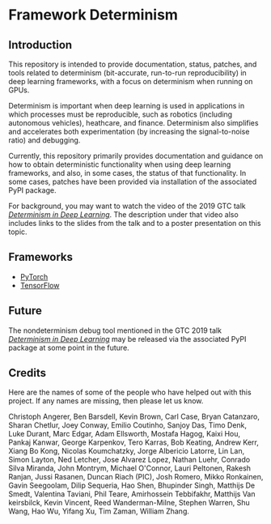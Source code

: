 # Framework Determinism

## Introduction

This repository is intended to provide documentation, status, patches, and
tools related to determinism (bit-accurate, run-to-run reproducibility) in deep
learning frameworks, with a focus on determinism when running on GPUs.

Determinism is important when deep learning is used in applications in which
processes must be reproducible, such as robotics (including autonomous
vehicles), heathcare, and finance. Determinism also simplifies and accelerates
both experimentation (by increasing the signal-to-noise ratio) and debugging.

Currently, this repository primarily provides documentation and guidance on how
to obtain deterministic functionality when using deep learning frameworks, and
also, in some cases, the status of that functionality. In some cases, patches
have been provided via installation of the associated PyPI package.

For background, you may want to watch the video of the 2019 GTC talk
[_Determinism in Deep Learning_][1]. The description under that video also
includes links to the slides from the talk and to a poster presentation on this
topic.

## Frameworks

  * [PyTorch](doc/pytorch.md)
  * [TensorFlow](doc/tensorflow.md)

## Future

The nondeterminism debug tool mentioned in the GTC 2019 talk
[_Determinism in Deep Learning_][1] may be released via the associated PyPI
package at some point in the future.

[1]: http://bit.ly/determinism-in-deep-learning

## Credits

Here are the names of some of the people who have helped out with this project.
If any names are missing, then please let us know.

Christoph Angerer,
Ben Barsdell,
Kevin Brown,
Carl Case,
Bryan Catanzaro,
Sharan Chetlur,
Joey Conway,
Emilio Coutinho,
Sanjoy Das,
Timo Denk,
Luke Durant,
Marc Edgar,
Adam Ellsworth,
Mostafa Hagog,
Kaixi Hou,
Pankaj Kanwar,
George Karpenkov,
Tero Karras,
Bob Keating,
Andrew Kerr,
Xiang Bo Kong,
Nicolas Koumchatzky,
Jorge Albericio Latorre,
Lin Lan,
Simon Layton,
Ned Letcher,
Jose Alvarez Lopez,
Nathan Luehr,
Conrado Silva Miranda,
John Montrym,
Michael O'Connor,
Lauri Peltonen,
Rakesh Ranjan,
Jussi Rasanen,
Duncan Riach (PIC),
Josh Romero,
Mikko Ronkainen,
Gavin Seegoolam,
Dilip Sequeria,
Hao Shen,
Bhupinder Singh,
Matthijs De Smedt,
Valentina Taviani,
Phil Teare,
Amirhossein Tebbifakhr,
Matthijs Van keirsbilck,
Kevin Vincent,
Reed Wanderman-Milne,
Stephen Warren,
Shu Wang,
Hao Wu,
Yifang Xu,
Tim Zaman,
William Zhang.

